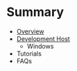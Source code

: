 # Summary

* [Overview](documentation.md)
* [Development Host](development_host.md)
   * Windows
* Tutorials
* FAQs

